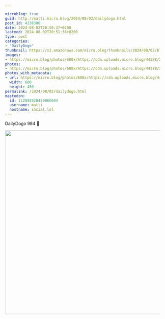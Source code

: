 ```yaml
---

microblog: true
guid: http://matti.micro.blog/2024/08/02/dailydogo.html
post_id: 4238386
date: 2024-08-02T20:50:37+0200
lastmod: 2024-08-02T20:51:38+0200
type: post
categories:
- "DailyDogo"
thumbnail: https://s3.amazonaws.com/micro.blog/thumbnails/2024/08/02/blog.martin-haehnel.de/b802123a77bb46a44e866b93439a9e28.png
images:
- https://micro.blog/photos/600x/https://cdn.uploads.micro.blog/44388/2024/a09655ee39d746608356f46efe553533.jpg
photos:
- https://micro.blog/photos/600x/https://cdn.uploads.micro.blog/44388/2024/a09655ee39d746608356f46efe553533.jpg
photos_with_metadata:
- url: https://micro.blog/photos/600x/https://cdn.uploads.micro.blog/44388/2024/a09655ee39d746608356f46efe553533.jpg
  width: 600
  height: 450
permalink: /2024/08/02/dailydogo.html
mastodon:
  id: 112893928429860694
  username: matti
  hostname: social.lol
---
```

DailyDogo 984 🐶

<img src="/media/uploads/2024/a09655ee39d746608356f46efe553533.jpg" width="600" alt="" />
